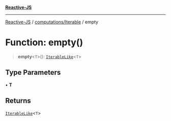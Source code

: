 [**Reactive-JS**](../../../README.md)

***

[Reactive-JS](../../../README.md) / [computations/Iterable](../README.md) / empty

# Function: empty()

> **empty**\<`T`\>(): [`IterableLike`](../../interfaces/IterableLike.md)\<`T`\>

## Type Parameters

• **T**

## Returns

[`IterableLike`](../../interfaces/IterableLike.md)\<`T`\>
